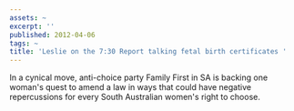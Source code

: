 ```yaml
---
assets: ~
excerpt: ''
published: 2012-04-06
tags: ~
title: 'Leslie on the 7:30 Report talking fetal birth certificates '
---
```

In a cynical move, anti-choice party Family First in SA is backing one woman's quest to amend a law in ways that could have negative repercussions for every South Australian women's right to choose. 